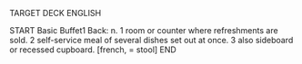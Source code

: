 TARGET DECK
ENGLISH

START
Basic
Buffet1
Back: n. 1 room or counter where refreshments are sold. 2 self-service meal of several dishes set out at once. 3 also sideboard or recessed cupboard. [french, = stool]
END
